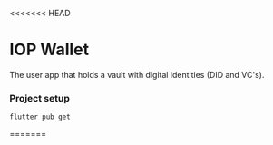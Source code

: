 <<<<<<< HEAD
# IOP Wallet

The user app that holds a vault with digital identities (DID and VC's).

### Project setup
```
flutter pub get
```
=======
